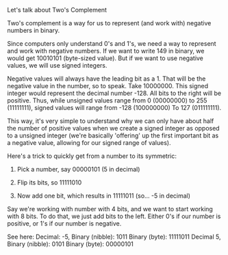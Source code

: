 Let's talk about Two's Complement

Two's complement is a way for us to represent (and work with) negative numbers in binary.

Since computers only  understand 0's and 1's, we need a way to represent and work with negative numbers.
If we want to write 149 in binary, we would get 10010101 (byte-sized value).
But if we want to use negative values, we will use signed integers.

Negative values will always have the leading bit as a 1. That will be the negative value in the number, so to speak.
Take 10000000. This signed integer would represent the decimal number -128. All bits to the right will be positive.
Thus, while unsigned values range from 0 (00000000) to 255 (11111111), signed values will range from -128 (100000000) To 127 (011111111).

This way, it's very simple to understand why we can only have about half the number of positive values when we create a signed integer as opposed to a unsigned integer (we're basically 'offering' up the first important bit as a negative value, allowing for our signed range of values).

Here's a trick to quickly get from a number to its symmetric:

1) Pick a number, say 00000101 (5 in decimal)

2) Flip its bits, so 11111010

3) Now add one bit, which results in 11111011 (so... -5 in decimal)

Say we're working with number with 4 bits, and we want to start working with 8 bits. To do that, we just add bits to the left. Either 0's if our number is positive, or 1's if our number is negative.

See here:
Decimal: -5, Binary (nibble): 1011
             Binary (byte): 11111011
Decimal   5, Binary (nibble): 0101
             Binary (byte): 00000101
